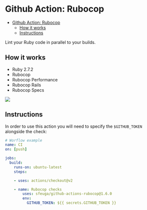 # Github Action: Rubocop

- [Github Action: Rubocop](#github-action-rubocop)
  - [How it works](#how-it-works)
  - [Instructions](#instructions)

Lint your Ruby code in parallel to your builds.

## How it works

- Ruby 2.7.2
- Rubocop
- Rubocop Performance
- Rubocop Rails
- Rubocop Specs

![](screenshots/annotations.png)

## Instructions

In order to use this action you will need to specify the `$GITHUB_TOKEN` alongside the check:

```yaml
# Worflow example
name: CI
on: [push]

jobs:
  build:
    runs-on: ubuntu-latest
    steps:

    - uses: actions/checkout@v2

    - name: Rubocop checks
        uses: sfeuga/github-actions-rubocop@1.6.0
        env:
          GITHUB_TOKEN: ${{ secrets.GITHUB_TOKEN }}
```


